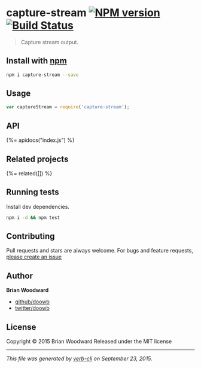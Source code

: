# capture-stream [![NPM version](https://badge.fury.io/js/capture-stream.svg)](http://badge.fury.io/js/capture-stream)  [![Build Status](https://travis-ci.org/doowb/capture-stream.svg)](https://travis-ci.org/doowb/capture-stream) 

> Capture stream output.

## Install with [npm](npmjs.org)

```bash
npm i capture-stream --save
```

## Usage

```js
var captureStream = require('capture-stream');
```

## API
<!-- add a path or glob pattern for files with code comments to use for docs  -->
{%= apidocs("index.js") %}

## Related projects
<!-- add an array of related projects, then un-escape the helper -->
{%= related([]) %}  

## Running tests
Install dev dependencies.

```bash
npm i -d && npm test
```


## Contributing
Pull requests and stars are always welcome. For bugs and feature requests, [please create an issue](https://github.com/doowb/capture-stream/issues)


## Author

**Brian Woodward**
 
+ [github/doowb](https://github.com/doowb)
+ [twitter/doowb](http://twitter.com/doowb) 

## License
Copyright © 2015 Brian Woodward
Released under the MIT license

***

_This file was generated by [verb-cli](https://github.com/assemble/verb-cli) on September 23, 2015._
